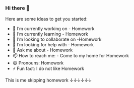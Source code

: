 ### Hi there 👋

Here are some ideas to get you started:

- 🔭 I’m currently working on - Homework
- 🌱 I’m currently learning - Homework
- 👯 I’m looking to collaborate on -Homework
- 🤔 I’m looking for help with - Homework
- 💬 Ask me about - Homework
- 📫 How to reach me: - Come to my home for Homework
- 😄 Pronouns: Homework
- ⚡ Fun fact: I do not like Homework

This is me skipping homework ↓↓↓↓↓↓
